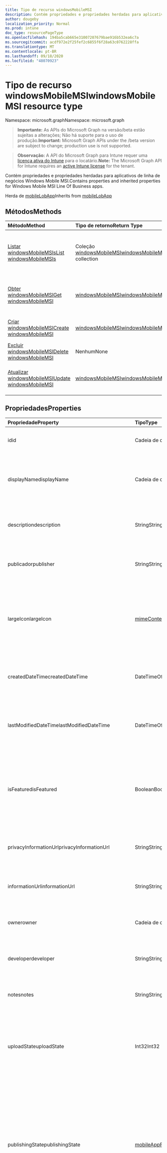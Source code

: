 ```yaml
---
title: Tipo de recurso windowsMobileMSI
description: Contém propriedades e propriedades herdadas para aplicativos de linha de negócios Windows Mobile MSI.
author: dougeby
localization_priority: Normal
ms.prod: intune
doc_type: resourcePageType
ms.openlocfilehash: 194ba5cab665e31007207679bae916b532ea6c7a
ms.sourcegitcommit: acdf972e2f25fef2c6855f6f28a63c0762228ffa
ms.translationtype: MT
ms.contentlocale: pt-BR
ms.lasthandoff: 09/18/2020
ms.locfileid: "48070923"
---
```

# <a name="windowsmobilemsi-resource-type"></a><span data-ttu-id="1370d-103">Tipo de recurso windowsMobileMSI</span><span class="sxs-lookup"><span data-stu-id="1370d-103">windowsMobileMSI resource type</span></span>

<span data-ttu-id="1370d-104">Namespace: microsoft.graph</span><span class="sxs-lookup"><span data-stu-id="1370d-104">Namespace: microsoft.graph</span></span>

> <span data-ttu-id="1370d-105">**Importante:** As APIs do Microsoft Graph na versão/beta estão sujeitas a alterações; Não há suporte para o uso de produção.</span><span class="sxs-lookup"><span data-stu-id="1370d-105">**Important:** Microsoft Graph APIs under the /beta version are subject to change; production use is not supported.</span></span>

> <span data-ttu-id="1370d-106">**Observação:** A API do Microsoft Graph para Intune requer uma [licença ativa do Intune](https://go.microsoft.com/fwlink/?linkid=839381) para o locatário.</span><span class="sxs-lookup"><span data-stu-id="1370d-106">**Note:** The Microsoft Graph API for Intune requires an [active Intune license](https://go.microsoft.com/fwlink/?linkid=839381) for the tenant.</span></span>

<span data-ttu-id="1370d-107">Contém propriedades e propriedades herdadas para aplicativos de linha de negócios Windows Mobile MSI.</span><span class="sxs-lookup"><span data-stu-id="1370d-107">Contains properties and inherited properties for Windows Mobile MSI Line Of Business apps.</span></span>


<span data-ttu-id="1370d-108">Herda de [mobileLobApp](../resources/intune-apps-mobilelobapp.md)</span><span class="sxs-lookup"><span data-stu-id="1370d-108">Inherits from [mobileLobApp](../resources/intune-apps-mobilelobapp.md)</span></span>

## <a name="methods"></a><span data-ttu-id="1370d-109">Métodos</span><span class="sxs-lookup"><span data-stu-id="1370d-109">Methods</span></span>
|<span data-ttu-id="1370d-110">Método</span><span class="sxs-lookup"><span data-stu-id="1370d-110">Method</span></span>|<span data-ttu-id="1370d-111">Tipo de retorno</span><span class="sxs-lookup"><span data-stu-id="1370d-111">Return Type</span></span>|<span data-ttu-id="1370d-112">Descrição</span><span class="sxs-lookup"><span data-stu-id="1370d-112">Description</span></span>|
|:---|:---|:---|
|[<span data-ttu-id="1370d-113">Listar windowsMobileMSIs</span><span class="sxs-lookup"><span data-stu-id="1370d-113">List windowsMobileMSIs</span></span>](../api/intune-apps-windowsmobilemsi-list.md)|<span data-ttu-id="1370d-114">Coleção [windowsMobileMSI](../resources/intune-apps-windowsmobilemsi.md)</span><span class="sxs-lookup"><span data-stu-id="1370d-114">[windowsMobileMSI](../resources/intune-apps-windowsmobilemsi.md) collection</span></span>|<span data-ttu-id="1370d-115">Lista propriedades e relações dos objetos [windowsMobileMSI](../resources/intune-apps-windowsmobilemsi.md).</span><span class="sxs-lookup"><span data-stu-id="1370d-115">List properties and relationships of the [windowsMobileMSI](../resources/intune-apps-windowsmobilemsi.md) objects.</span></span>|
|[<span data-ttu-id="1370d-116">Obter windowsMobileMSI</span><span class="sxs-lookup"><span data-stu-id="1370d-116">Get windowsMobileMSI</span></span>](../api/intune-apps-windowsmobilemsi-get.md)|[<span data-ttu-id="1370d-117">windowsMobileMSI</span><span class="sxs-lookup"><span data-stu-id="1370d-117">windowsMobileMSI</span></span>](../resources/intune-apps-windowsmobilemsi.md)|<span data-ttu-id="1370d-118">Propriedades de leitura e relações do objeto [windowsMobileMSI](../resources/intune-apps-windowsmobilemsi.md).</span><span class="sxs-lookup"><span data-stu-id="1370d-118">Read properties and relationships of the [windowsMobileMSI](../resources/intune-apps-windowsmobilemsi.md) object.</span></span>|
|[<span data-ttu-id="1370d-119">Criar windowsMobileMSI</span><span class="sxs-lookup"><span data-stu-id="1370d-119">Create windowsMobileMSI</span></span>](../api/intune-apps-windowsmobilemsi-create.md)|[<span data-ttu-id="1370d-120">windowsMobileMSI</span><span class="sxs-lookup"><span data-stu-id="1370d-120">windowsMobileMSI</span></span>](../resources/intune-apps-windowsmobilemsi.md)|<span data-ttu-id="1370d-121">Cria um novo objeto [windowsMobileMSI](../resources/intune-apps-windowsmobilemsi.md).</span><span class="sxs-lookup"><span data-stu-id="1370d-121">Create a new [windowsMobileMSI](../resources/intune-apps-windowsmobilemsi.md) object.</span></span>|
|[<span data-ttu-id="1370d-122">Excluir windowsMobileMSI</span><span class="sxs-lookup"><span data-stu-id="1370d-122">Delete windowsMobileMSI</span></span>](../api/intune-apps-windowsmobilemsi-delete.md)|<span data-ttu-id="1370d-123">Nenhum</span><span class="sxs-lookup"><span data-stu-id="1370d-123">None</span></span>|<span data-ttu-id="1370d-124">Exclui um [windowsMobileMSI](../resources/intune-apps-windowsmobilemsi.md).</span><span class="sxs-lookup"><span data-stu-id="1370d-124">Deletes a [windowsMobileMSI](../resources/intune-apps-windowsmobilemsi.md).</span></span>|
|[<span data-ttu-id="1370d-125">Atualizar windowsMobileMSI</span><span class="sxs-lookup"><span data-stu-id="1370d-125">Update windowsMobileMSI</span></span>](../api/intune-apps-windowsmobilemsi-update.md)|[<span data-ttu-id="1370d-126">windowsMobileMSI</span><span class="sxs-lookup"><span data-stu-id="1370d-126">windowsMobileMSI</span></span>](../resources/intune-apps-windowsmobilemsi.md)|<span data-ttu-id="1370d-127">Atualiza as propriedades de um objeto [windowsMobileMSI](../resources/intune-apps-windowsmobilemsi.md).</span><span class="sxs-lookup"><span data-stu-id="1370d-127">Update the properties of a [windowsMobileMSI](../resources/intune-apps-windowsmobilemsi.md) object.</span></span>|

## <a name="properties"></a><span data-ttu-id="1370d-128">Propriedades</span><span class="sxs-lookup"><span data-stu-id="1370d-128">Properties</span></span>
|<span data-ttu-id="1370d-129">Propriedade</span><span class="sxs-lookup"><span data-stu-id="1370d-129">Property</span></span>|<span data-ttu-id="1370d-130">Tipo</span><span class="sxs-lookup"><span data-stu-id="1370d-130">Type</span></span>|<span data-ttu-id="1370d-131">Descrição</span><span class="sxs-lookup"><span data-stu-id="1370d-131">Description</span></span>|
|:---|:---|:---|
|<span data-ttu-id="1370d-132">id</span><span class="sxs-lookup"><span data-stu-id="1370d-132">id</span></span>|<span data-ttu-id="1370d-133">Cadeia de caracteres</span><span class="sxs-lookup"><span data-stu-id="1370d-133">String</span></span>|<span data-ttu-id="1370d-134">Chave da entidade.</span><span class="sxs-lookup"><span data-stu-id="1370d-134">Key of the entity.</span></span> <span data-ttu-id="1370d-135">Herdado de [mobileApp](../resources/intune-shared-mobileapp.md)</span><span class="sxs-lookup"><span data-stu-id="1370d-135">Inherited from [mobileApp](../resources/intune-shared-mobileapp.md)</span></span>|
|<span data-ttu-id="1370d-136">displayName</span><span class="sxs-lookup"><span data-stu-id="1370d-136">displayName</span></span>|<span data-ttu-id="1370d-137">Cadeia de caracteres</span><span class="sxs-lookup"><span data-stu-id="1370d-137">String</span></span>|<span data-ttu-id="1370d-138">O título do aplicativo importado ou definido pelo administrador.</span><span class="sxs-lookup"><span data-stu-id="1370d-138">The admin provided or imported title of the app.</span></span> <span data-ttu-id="1370d-139">Herdado de [mobileApp](../resources/intune-shared-mobileapp.md)</span><span class="sxs-lookup"><span data-stu-id="1370d-139">Inherited from [mobileApp](../resources/intune-shared-mobileapp.md)</span></span>|
|<span data-ttu-id="1370d-140">description</span><span class="sxs-lookup"><span data-stu-id="1370d-140">description</span></span>|<span data-ttu-id="1370d-141">String</span><span class="sxs-lookup"><span data-stu-id="1370d-141">String</span></span>|<span data-ttu-id="1370d-142">A descrição do aplicativo.</span><span class="sxs-lookup"><span data-stu-id="1370d-142">The description of the app.</span></span> <span data-ttu-id="1370d-143">Herdado de [mobileApp](../resources/intune-shared-mobileapp.md)</span><span class="sxs-lookup"><span data-stu-id="1370d-143">Inherited from [mobileApp](../resources/intune-shared-mobileapp.md)</span></span>|
|<span data-ttu-id="1370d-144">publicador</span><span class="sxs-lookup"><span data-stu-id="1370d-144">publisher</span></span>|<span data-ttu-id="1370d-145">String</span><span class="sxs-lookup"><span data-stu-id="1370d-145">String</span></span>|<span data-ttu-id="1370d-146">O publicador do aplicativo.</span><span class="sxs-lookup"><span data-stu-id="1370d-146">The publisher of the app.</span></span> <span data-ttu-id="1370d-147">Herdado de [mobileApp](../resources/intune-shared-mobileapp.md)</span><span class="sxs-lookup"><span data-stu-id="1370d-147">Inherited from [mobileApp](../resources/intune-shared-mobileapp.md)</span></span>|
|<span data-ttu-id="1370d-148">largeIcon</span><span class="sxs-lookup"><span data-stu-id="1370d-148">largeIcon</span></span>|[<span data-ttu-id="1370d-149">mimeContent</span><span class="sxs-lookup"><span data-stu-id="1370d-149">mimeContent</span></span>](../resources/intune-shared-mimecontent.md)|<span data-ttu-id="1370d-150">O ícone grande, a ser exibido nos detalhes do aplicativo e usado para o carregamento do ícone.</span><span class="sxs-lookup"><span data-stu-id="1370d-150">The large icon, to be displayed in the app details and used for upload of the icon.</span></span> <span data-ttu-id="1370d-151">Herdado de [mobileApp](../resources/intune-shared-mobileapp.md)</span><span class="sxs-lookup"><span data-stu-id="1370d-151">Inherited from [mobileApp](../resources/intune-shared-mobileapp.md)</span></span>|
|<span data-ttu-id="1370d-152">createdDateTime</span><span class="sxs-lookup"><span data-stu-id="1370d-152">createdDateTime</span></span>|<span data-ttu-id="1370d-153">DateTimeOffset</span><span class="sxs-lookup"><span data-stu-id="1370d-153">DateTimeOffset</span></span>|<span data-ttu-id="1370d-154">A data e a hora da criação do aplicativo.</span><span class="sxs-lookup"><span data-stu-id="1370d-154">The date and time the app was created.</span></span> <span data-ttu-id="1370d-155">Herdado de [mobileApp](../resources/intune-shared-mobileapp.md)</span><span class="sxs-lookup"><span data-stu-id="1370d-155">Inherited from [mobileApp](../resources/intune-shared-mobileapp.md)</span></span>|
|<span data-ttu-id="1370d-156">lastModifiedDateTime</span><span class="sxs-lookup"><span data-stu-id="1370d-156">lastModifiedDateTime</span></span>|<span data-ttu-id="1370d-157">DateTimeOffset</span><span class="sxs-lookup"><span data-stu-id="1370d-157">DateTimeOffset</span></span>|<span data-ttu-id="1370d-158">A data e a hora que o aplicativo foi modificado pela última vez.</span><span class="sxs-lookup"><span data-stu-id="1370d-158">The date and time the app was last modified.</span></span> <span data-ttu-id="1370d-159">Herdado de [mobileApp](../resources/intune-shared-mobileapp.md)</span><span class="sxs-lookup"><span data-stu-id="1370d-159">Inherited from [mobileApp](../resources/intune-shared-mobileapp.md)</span></span>|
|<span data-ttu-id="1370d-160">isFeatured</span><span class="sxs-lookup"><span data-stu-id="1370d-160">isFeatured</span></span>|<span data-ttu-id="1370d-161">Boolean</span><span class="sxs-lookup"><span data-stu-id="1370d-161">Boolean</span></span>|<span data-ttu-id="1370d-162">O valor que indica se o aplicativo está marcado como em destaque pelo administrador. Herdado de [mobileApp](../resources/intune-shared-mobileapp.md)</span><span class="sxs-lookup"><span data-stu-id="1370d-162">The value indicating whether the app is marked as featured by the admin. Inherited from [mobileApp](../resources/intune-shared-mobileapp.md)</span></span>|
|<span data-ttu-id="1370d-163">privacyInformationUrl</span><span class="sxs-lookup"><span data-stu-id="1370d-163">privacyInformationUrl</span></span>|<span data-ttu-id="1370d-164">String</span><span class="sxs-lookup"><span data-stu-id="1370d-164">String</span></span>|<span data-ttu-id="1370d-165">A URL da declaração de privacidade.</span><span class="sxs-lookup"><span data-stu-id="1370d-165">The privacy statement Url.</span></span> <span data-ttu-id="1370d-166">Herdado de [mobileApp](../resources/intune-shared-mobileapp.md)</span><span class="sxs-lookup"><span data-stu-id="1370d-166">Inherited from [mobileApp](../resources/intune-shared-mobileapp.md)</span></span>|
|<span data-ttu-id="1370d-167">informationUrl</span><span class="sxs-lookup"><span data-stu-id="1370d-167">informationUrl</span></span>|<span data-ttu-id="1370d-168">String</span><span class="sxs-lookup"><span data-stu-id="1370d-168">String</span></span>|<span data-ttu-id="1370d-169">A URL de informações adicionais.</span><span class="sxs-lookup"><span data-stu-id="1370d-169">The more information Url.</span></span> <span data-ttu-id="1370d-170">Herdado de [mobileApp](../resources/intune-shared-mobileapp.md)</span><span class="sxs-lookup"><span data-stu-id="1370d-170">Inherited from [mobileApp](../resources/intune-shared-mobileapp.md)</span></span>|
|<span data-ttu-id="1370d-171">owner</span><span class="sxs-lookup"><span data-stu-id="1370d-171">owner</span></span>|<span data-ttu-id="1370d-172">Cadeia de caracteres</span><span class="sxs-lookup"><span data-stu-id="1370d-172">String</span></span>|<span data-ttu-id="1370d-173">O proprietário do conteúdo.</span><span class="sxs-lookup"><span data-stu-id="1370d-173">The owner of the app.</span></span> <span data-ttu-id="1370d-174">Herdado de [mobileApp](../resources/intune-shared-mobileapp.md)</span><span class="sxs-lookup"><span data-stu-id="1370d-174">Inherited from [mobileApp](../resources/intune-shared-mobileapp.md)</span></span>|
|<span data-ttu-id="1370d-175">developer</span><span class="sxs-lookup"><span data-stu-id="1370d-175">developer</span></span>|<span data-ttu-id="1370d-176">String</span><span class="sxs-lookup"><span data-stu-id="1370d-176">String</span></span>|<span data-ttu-id="1370d-177">O desenvolvedor do aplicativo.</span><span class="sxs-lookup"><span data-stu-id="1370d-177">The developer of the app.</span></span> <span data-ttu-id="1370d-178">Herdado de [mobileApp](../resources/intune-shared-mobileapp.md)</span><span class="sxs-lookup"><span data-stu-id="1370d-178">Inherited from [mobileApp](../resources/intune-shared-mobileapp.md)</span></span>|
|<span data-ttu-id="1370d-179">notes</span><span class="sxs-lookup"><span data-stu-id="1370d-179">notes</span></span>|<span data-ttu-id="1370d-180">String</span><span class="sxs-lookup"><span data-stu-id="1370d-180">String</span></span>|<span data-ttu-id="1370d-181">Anotações do aplicativo.</span><span class="sxs-lookup"><span data-stu-id="1370d-181">Notes for the app.</span></span> <span data-ttu-id="1370d-182">Herdado de [mobileApp](../resources/intune-shared-mobileapp.md)</span><span class="sxs-lookup"><span data-stu-id="1370d-182">Inherited from [mobileApp](../resources/intune-shared-mobileapp.md)</span></span>|
|<span data-ttu-id="1370d-183">uploadState</span><span class="sxs-lookup"><span data-stu-id="1370d-183">uploadState</span></span>|<span data-ttu-id="1370d-184">Int32</span><span class="sxs-lookup"><span data-stu-id="1370d-184">Int32</span></span>|<span data-ttu-id="1370d-185">O estado de upload.</span><span class="sxs-lookup"><span data-stu-id="1370d-185">The upload state.</span></span> <span data-ttu-id="1370d-186">Os valores possíveis são: 0- `Not Ready` , 1- `Ready` , 2- `Processing` .</span><span class="sxs-lookup"><span data-stu-id="1370d-186">Possible values are: 0 - `Not Ready`, 1 - `Ready`, 2 - `Processing`.</span></span> <span data-ttu-id="1370d-187">Herdado de [mobileApp](../resources/intune-shared-mobileapp.md)</span><span class="sxs-lookup"><span data-stu-id="1370d-187">Inherited from [mobileApp](../resources/intune-shared-mobileapp.md)</span></span>|
|<span data-ttu-id="1370d-188">publishingState</span><span class="sxs-lookup"><span data-stu-id="1370d-188">publishingState</span></span>|[<span data-ttu-id="1370d-189">mobileAppPublishingState</span><span class="sxs-lookup"><span data-stu-id="1370d-189">mobileAppPublishingState</span></span>](../resources/intune-apps-mobileapppublishingstate.md)|<span data-ttu-id="1370d-190">O estado de publicação do aplicativo.</span><span class="sxs-lookup"><span data-stu-id="1370d-190">The publishing state for the app.</span></span> <span data-ttu-id="1370d-191">O aplicativo não pode ser assinado, a menos que ele seja publicado.</span><span class="sxs-lookup"><span data-stu-id="1370d-191">The app cannot be assigned unless the app is published.</span></span> <span data-ttu-id="1370d-192">Herdado de [mobileApp](../resources/intune-shared-mobileapp.md).</span><span class="sxs-lookup"><span data-stu-id="1370d-192">Inherited from [mobileApp](../resources/intune-shared-mobileapp.md).</span></span> <span data-ttu-id="1370d-193">Os valores possíveis são: `notPublished`, `processing`, `published`.</span><span class="sxs-lookup"><span data-stu-id="1370d-193">Possible values are: `notPublished`, `processing`, `published`.</span></span>|
|<span data-ttu-id="1370d-194">isAssigned</span><span class="sxs-lookup"><span data-stu-id="1370d-194">isAssigned</span></span>|<span data-ttu-id="1370d-195">Boolean</span><span class="sxs-lookup"><span data-stu-id="1370d-195">Boolean</span></span>|<span data-ttu-id="1370d-196">O valor que indica se o aplicativo é atribuído a pelo menos um grupo.</span><span class="sxs-lookup"><span data-stu-id="1370d-196">The value indicating whether the app is assigned to at least one group.</span></span> <span data-ttu-id="1370d-197">Herdado de [mobileApp](../resources/intune-shared-mobileapp.md)</span><span class="sxs-lookup"><span data-stu-id="1370d-197">Inherited from [mobileApp](../resources/intune-shared-mobileapp.md)</span></span>|
|<span data-ttu-id="1370d-198">roleScopeTagIds</span><span class="sxs-lookup"><span data-stu-id="1370d-198">roleScopeTagIds</span></span>|<span data-ttu-id="1370d-199">Coleção de cadeias de caracteres</span><span class="sxs-lookup"><span data-stu-id="1370d-199">String collection</span></span>|<span data-ttu-id="1370d-200">Lista de IDs de marca de escopo para este aplicativo móvel.</span><span class="sxs-lookup"><span data-stu-id="1370d-200">List of scope tag ids for this mobile app.</span></span> <span data-ttu-id="1370d-201">Herdado de [mobileApp](../resources/intune-shared-mobileapp.md)</span><span class="sxs-lookup"><span data-stu-id="1370d-201">Inherited from [mobileApp](../resources/intune-shared-mobileapp.md)</span></span>|
|<span data-ttu-id="1370d-202">dependentAppCount</span><span class="sxs-lookup"><span data-stu-id="1370d-202">dependentAppCount</span></span>|<span data-ttu-id="1370d-203">Int32</span><span class="sxs-lookup"><span data-stu-id="1370d-203">Int32</span></span>|<span data-ttu-id="1370d-204">O número total de dependências do aplicativo filho.</span><span class="sxs-lookup"><span data-stu-id="1370d-204">The total number of dependencies the child app has.</span></span> <span data-ttu-id="1370d-205">Herdado de [mobileApp](../resources/intune-shared-mobileapp.md)</span><span class="sxs-lookup"><span data-stu-id="1370d-205">Inherited from [mobileApp](../resources/intune-shared-mobileapp.md)</span></span>|
|<span data-ttu-id="1370d-206">supersedingAppCount</span><span class="sxs-lookup"><span data-stu-id="1370d-206">supersedingAppCount</span></span>|<span data-ttu-id="1370d-207">Int32</span><span class="sxs-lookup"><span data-stu-id="1370d-207">Int32</span></span>|<span data-ttu-id="1370d-208">O número total de aplicativos que este aplicativo substitui direta ou indiretamente.</span><span class="sxs-lookup"><span data-stu-id="1370d-208">The total number of apps this app directly or indirectly supersedes.</span></span> <span data-ttu-id="1370d-209">Herdado de [mobileApp](../resources/intune-shared-mobileapp.md)</span><span class="sxs-lookup"><span data-stu-id="1370d-209">Inherited from [mobileApp](../resources/intune-shared-mobileapp.md)</span></span>|
|<span data-ttu-id="1370d-210">supersededAppCount</span><span class="sxs-lookup"><span data-stu-id="1370d-210">supersededAppCount</span></span>|<span data-ttu-id="1370d-211">Int32</span><span class="sxs-lookup"><span data-stu-id="1370d-211">Int32</span></span>|<span data-ttu-id="1370d-212">O número total de aplicativos que este aplicativo está substituindo direta ou indiretamente por.</span><span class="sxs-lookup"><span data-stu-id="1370d-212">The total number of apps this app is directly or indirectly superseded by.</span></span> <span data-ttu-id="1370d-213">Herdado de [mobileApp](../resources/intune-shared-mobileapp.md)</span><span class="sxs-lookup"><span data-stu-id="1370d-213">Inherited from [mobileApp](../resources/intune-shared-mobileapp.md)</span></span>|
|<span data-ttu-id="1370d-214">committedContentVersion</span><span class="sxs-lookup"><span data-stu-id="1370d-214">committedContentVersion</span></span>|<span data-ttu-id="1370d-215">String</span><span class="sxs-lookup"><span data-stu-id="1370d-215">String</span></span>|<span data-ttu-id="1370d-216">A versão do conteúdo interno confirmado.</span><span class="sxs-lookup"><span data-stu-id="1370d-216">The internal committed content version.</span></span> <span data-ttu-id="1370d-217">Herdado de [mobileLobApp](../resources/intune-apps-mobilelobapp.md)</span><span class="sxs-lookup"><span data-stu-id="1370d-217">Inherited from [mobileLobApp](../resources/intune-apps-mobilelobapp.md)</span></span>|
|<span data-ttu-id="1370d-218">fileName</span><span class="sxs-lookup"><span data-stu-id="1370d-218">fileName</span></span>|<span data-ttu-id="1370d-219">String</span><span class="sxs-lookup"><span data-stu-id="1370d-219">String</span></span>|<span data-ttu-id="1370d-220">O nome do arquivo do aplicativo Lob principal.</span><span class="sxs-lookup"><span data-stu-id="1370d-220">The name of the main Lob application file.</span></span> <span data-ttu-id="1370d-221">Herdado de [mobileLobApp](../resources/intune-apps-mobilelobapp.md)</span><span class="sxs-lookup"><span data-stu-id="1370d-221">Inherited from [mobileLobApp](../resources/intune-apps-mobilelobapp.md)</span></span>|
|<span data-ttu-id="1370d-222">size</span><span class="sxs-lookup"><span data-stu-id="1370d-222">size</span></span>|<span data-ttu-id="1370d-223">Int64</span><span class="sxs-lookup"><span data-stu-id="1370d-223">Int64</span></span>|<span data-ttu-id="1370d-224">O tamanho total, incluindo todos os arquivos carregados.</span><span class="sxs-lookup"><span data-stu-id="1370d-224">The total size, including all uploaded files.</span></span> <span data-ttu-id="1370d-225">Herdado de [mobileLobApp](../resources/intune-apps-mobilelobapp.md)</span><span class="sxs-lookup"><span data-stu-id="1370d-225">Inherited from [mobileLobApp](../resources/intune-apps-mobilelobapp.md)</span></span>|
|<span data-ttu-id="1370d-226">commandLine</span><span class="sxs-lookup"><span data-stu-id="1370d-226">commandLine</span></span>|<span data-ttu-id="1370d-227">String</span><span class="sxs-lookup"><span data-stu-id="1370d-227">String</span></span>|<span data-ttu-id="1370d-228">A linha de comando.</span><span class="sxs-lookup"><span data-stu-id="1370d-228">The command line.</span></span>|
|<span data-ttu-id="1370d-229">productCode</span><span class="sxs-lookup"><span data-stu-id="1370d-229">productCode</span></span>|<span data-ttu-id="1370d-230">String</span><span class="sxs-lookup"><span data-stu-id="1370d-230">String</span></span>|<span data-ttu-id="1370d-231">O código do produto.</span><span class="sxs-lookup"><span data-stu-id="1370d-231">The product code.</span></span>|
|<span data-ttu-id="1370d-232">productVersion</span><span class="sxs-lookup"><span data-stu-id="1370d-232">productVersion</span></span>|<span data-ttu-id="1370d-233">String</span><span class="sxs-lookup"><span data-stu-id="1370d-233">String</span></span>|<span data-ttu-id="1370d-234">A versão de produto do aplicativo de linha de negócios (LoB) Windows Mobile MSI.</span><span class="sxs-lookup"><span data-stu-id="1370d-234">The product version of Windows Mobile MSI Line of Business (LoB) app.</span></span>|
|<span data-ttu-id="1370d-235">ignoreVersionDetection</span><span class="sxs-lookup"><span data-stu-id="1370d-235">ignoreVersionDetection</span></span>|<span data-ttu-id="1370d-236">Boolean</span><span class="sxs-lookup"><span data-stu-id="1370d-236">Boolean</span></span>|<span data-ttu-id="1370d-237">Um booliano para controlar se a versão do aplicativo será usada para detectar o aplicativo depois que ele for instalado em um dispositivo.</span><span class="sxs-lookup"><span data-stu-id="1370d-237">A boolean to control whether the app's version will be used to detect the app after it is installed on a device.</span></span> <span data-ttu-id="1370d-238">Defina como true para o aplicativos de linha de negócios (LoB) Windows Mobile MSI que usam um recurso de atualização automática.</span><span class="sxs-lookup"><span data-stu-id="1370d-238">Set this to true for Windows Mobile MSI Line of Business (LoB) apps that use a self update feature.</span></span>|
|<span data-ttu-id="1370d-239">identityVersion</span><span class="sxs-lookup"><span data-stu-id="1370d-239">identityVersion</span></span>|<span data-ttu-id="1370d-240">String</span><span class="sxs-lookup"><span data-stu-id="1370d-240">String</span></span>|<span data-ttu-id="1370d-241">A versão da identidade.</span><span class="sxs-lookup"><span data-stu-id="1370d-241">The identity version.</span></span>|
|<span data-ttu-id="1370d-242">useDeviceContext</span><span class="sxs-lookup"><span data-stu-id="1370d-242">useDeviceContext</span></span>|<span data-ttu-id="1370d-243">Booliano</span><span class="sxs-lookup"><span data-stu-id="1370d-243">Boolean</span></span>|<span data-ttu-id="1370d-244">Indica se um MSI de modo duplo deve ser instalado no contexto de dispositivo.</span><span class="sxs-lookup"><span data-stu-id="1370d-244">Indicates whether to install a dual-mode MSI in the device context.</span></span> <span data-ttu-id="1370d-245">Se true, o aplicativo será instalado para todos os usuários.</span><span class="sxs-lookup"><span data-stu-id="1370d-245">If true, app will be installed for all users.</span></span> <span data-ttu-id="1370d-246">Se false, o aplicativo será instalado por usuário.</span><span class="sxs-lookup"><span data-stu-id="1370d-246">If false, app will be installed per-user.</span></span> <span data-ttu-id="1370d-247">Se for NULL, o serviço usará o contexto de instalação padrão do pacote MSI.</span><span class="sxs-lookup"><span data-stu-id="1370d-247">If null, service will use the MSI package's default install context.</span></span> <span data-ttu-id="1370d-248">No caso do MSI de modo duplo, esse padrão será por usuário.</span><span class="sxs-lookup"><span data-stu-id="1370d-248">In case of dual-mode MSI, this default will be per-user.</span></span>  <span data-ttu-id="1370d-249">Não pode ser definido para aplicativos de modo não duplo.</span><span class="sxs-lookup"><span data-stu-id="1370d-249">Cannot be set for non-dual-mode apps.</span></span>  <span data-ttu-id="1370d-250">Não pode ser alterado após a criação inicial do aplicativo.</span><span class="sxs-lookup"><span data-stu-id="1370d-250">Cannot be changed after initial creation of the application.</span></span>|

## <a name="relationships"></a><span data-ttu-id="1370d-251">Relacionamentos</span><span class="sxs-lookup"><span data-stu-id="1370d-251">Relationships</span></span>
|<span data-ttu-id="1370d-252">Relação</span><span class="sxs-lookup"><span data-stu-id="1370d-252">Relationship</span></span>|<span data-ttu-id="1370d-253">Tipo</span><span class="sxs-lookup"><span data-stu-id="1370d-253">Type</span></span>|<span data-ttu-id="1370d-254">Descrição</span><span class="sxs-lookup"><span data-stu-id="1370d-254">Description</span></span>|
|:---|:---|:---|
|<span data-ttu-id="1370d-255">categories</span><span class="sxs-lookup"><span data-stu-id="1370d-255">categories</span></span>|<span data-ttu-id="1370d-256">Coleção [mobileAppCategory](../resources/intune-apps-mobileappcategory.md)</span><span class="sxs-lookup"><span data-stu-id="1370d-256">[mobileAppCategory](../resources/intune-apps-mobileappcategory.md) collection</span></span>|<span data-ttu-id="1370d-257">A lista de categorias para este aplicativo.</span><span class="sxs-lookup"><span data-stu-id="1370d-257">The list of categories for this app.</span></span> <span data-ttu-id="1370d-258">Herdado de [mobileApp](../resources/intune-shared-mobileapp.md)</span><span class="sxs-lookup"><span data-stu-id="1370d-258">Inherited from [mobileApp](../resources/intune-shared-mobileapp.md)</span></span>|
|<span data-ttu-id="1370d-259">assignments</span><span class="sxs-lookup"><span data-stu-id="1370d-259">assignments</span></span>|<span data-ttu-id="1370d-260">Coleção [mobileAppAssignment](../resources/intune-apps-mobileappassignment.md)</span><span class="sxs-lookup"><span data-stu-id="1370d-260">[mobileAppAssignment](../resources/intune-apps-mobileappassignment.md) collection</span></span>|<span data-ttu-id="1370d-261">A lista de atribuições de grupo para esse aplicativo móvel.</span><span class="sxs-lookup"><span data-stu-id="1370d-261">The list of group assignments for this mobile app.</span></span> <span data-ttu-id="1370d-262">Herdado de [mobileApp](../resources/intune-shared-mobileapp.md)</span><span class="sxs-lookup"><span data-stu-id="1370d-262">Inherited from [mobileApp](../resources/intune-shared-mobileapp.md)</span></span>|
|<span data-ttu-id="1370d-263">installSummary</span><span class="sxs-lookup"><span data-stu-id="1370d-263">installSummary</span></span>|[<span data-ttu-id="1370d-264">mobileAppInstallSummary</span><span class="sxs-lookup"><span data-stu-id="1370d-264">mobileAppInstallSummary</span></span>](../resources/intune-apps-mobileappinstallsummary.md)|<span data-ttu-id="1370d-265">Resumo de instalação do aplicativo móvel.</span><span class="sxs-lookup"><span data-stu-id="1370d-265">Mobile App Install Summary.</span></span> <span data-ttu-id="1370d-266">Herdado de [mobileApp](../resources/intune-shared-mobileapp.md)</span><span class="sxs-lookup"><span data-stu-id="1370d-266">Inherited from [mobileApp](../resources/intune-shared-mobileapp.md)</span></span>|
|<span data-ttu-id="1370d-267">deviceStatuses</span><span class="sxs-lookup"><span data-stu-id="1370d-267">deviceStatuses</span></span>|<span data-ttu-id="1370d-268">coleção [mobileAppInstallStatus](../resources/intune-apps-mobileappinstallstatus.md)</span><span class="sxs-lookup"><span data-stu-id="1370d-268">[mobileAppInstallStatus](../resources/intune-apps-mobileappinstallstatus.md) collection</span></span>|<span data-ttu-id="1370d-269">A lista de Estados de instalação para este aplicativo móvel.</span><span class="sxs-lookup"><span data-stu-id="1370d-269">The list of installation states for this mobile app.</span></span> <span data-ttu-id="1370d-270">Herdado de [mobileApp](../resources/intune-shared-mobileapp.md)</span><span class="sxs-lookup"><span data-stu-id="1370d-270">Inherited from [mobileApp](../resources/intune-shared-mobileapp.md)</span></span>|
|<span data-ttu-id="1370d-271">userStatuses</span><span class="sxs-lookup"><span data-stu-id="1370d-271">userStatuses</span></span>|<span data-ttu-id="1370d-272">coleção [userAppInstallStatus](../resources/intune-apps-userappinstallstatus.md)</span><span class="sxs-lookup"><span data-stu-id="1370d-272">[userAppInstallStatus](../resources/intune-apps-userappinstallstatus.md) collection</span></span>|<span data-ttu-id="1370d-273">A lista de Estados de instalação para este aplicativo móvel.</span><span class="sxs-lookup"><span data-stu-id="1370d-273">The list of installation states for this mobile app.</span></span> <span data-ttu-id="1370d-274">Herdado de [mobileApp](../resources/intune-shared-mobileapp.md)</span><span class="sxs-lookup"><span data-stu-id="1370d-274">Inherited from [mobileApp](../resources/intune-shared-mobileapp.md)</span></span>|
|<span data-ttu-id="1370d-275">relações</span><span class="sxs-lookup"><span data-stu-id="1370d-275">relationships</span></span>|<span data-ttu-id="1370d-276">coleção [mobileAppRelationship](../resources/intune-apps-mobileapprelationship.md)</span><span class="sxs-lookup"><span data-stu-id="1370d-276">[mobileAppRelationship](../resources/intune-apps-mobileapprelationship.md) collection</span></span>|<span data-ttu-id="1370d-277">O conjunto de relações diretas para este aplicativo.</span><span class="sxs-lookup"><span data-stu-id="1370d-277">The set of direct relationships for this app.</span></span> <span data-ttu-id="1370d-278">Herdado de [mobileApp](../resources/intune-shared-mobileapp.md)</span><span class="sxs-lookup"><span data-stu-id="1370d-278">Inherited from [mobileApp](../resources/intune-shared-mobileapp.md)</span></span>|
|<span data-ttu-id="1370d-279">contentVersions</span><span class="sxs-lookup"><span data-stu-id="1370d-279">contentVersions</span></span>|<span data-ttu-id="1370d-280">Coleção [mobileAppContent](../resources/intune-apps-mobileappcontent.md)</span><span class="sxs-lookup"><span data-stu-id="1370d-280">[mobileAppContent](../resources/intune-apps-mobileappcontent.md) collection</span></span>|<span data-ttu-id="1370d-281">A lista das versões de conteúdo deste aplicativo.</span><span class="sxs-lookup"><span data-stu-id="1370d-281">The list of content versions for this app.</span></span> <span data-ttu-id="1370d-282">Herdado de [mobileLobApp](../resources/intune-apps-mobilelobapp.md)</span><span class="sxs-lookup"><span data-stu-id="1370d-282">Inherited from [mobileLobApp](../resources/intune-apps-mobilelobapp.md)</span></span>|

## <a name="json-representation"></a><span data-ttu-id="1370d-283">Representação JSON</span><span class="sxs-lookup"><span data-stu-id="1370d-283">JSON Representation</span></span>
<span data-ttu-id="1370d-284">Veja a seguir uma representação JSON do recurso.</span><span class="sxs-lookup"><span data-stu-id="1370d-284">Here is a JSON representation of the resource.</span></span>
<!-- {
  "blockType": "resource",
  "keyProperty": "id",
  "@odata.type": "microsoft.graph.windowsMobileMSI"
}
-->
``` json
{
  "@odata.type": "#microsoft.graph.windowsMobileMSI",
  "id": "String (identifier)",
  "displayName": "String",
  "description": "String",
  "publisher": "String",
  "largeIcon": {
    "@odata.type": "microsoft.graph.mimeContent",
    "type": "String",
    "value": "binary"
  },
  "createdDateTime": "String (timestamp)",
  "lastModifiedDateTime": "String (timestamp)",
  "isFeatured": true,
  "privacyInformationUrl": "String",
  "informationUrl": "String",
  "owner": "String",
  "developer": "String",
  "notes": "String",
  "uploadState": 1024,
  "publishingState": "String",
  "isAssigned": true,
  "roleScopeTagIds": [
    "String"
  ],
  "dependentAppCount": 1024,
  "supersedingAppCount": 1024,
  "supersededAppCount": 1024,
  "committedContentVersion": "String",
  "fileName": "String",
  "size": 1024,
  "commandLine": "String",
  "productCode": "String",
  "productVersion": "String",
  "ignoreVersionDetection": true,
  "identityVersion": "String",
  "useDeviceContext": true
}
```






